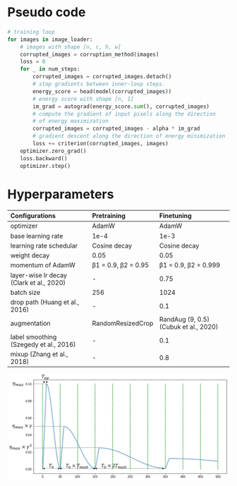 # Pseudo code
```python
# training loop
for images in image_loader:
    # images with shape [n, c, h, w]
    corrupted_images = corruption_method(images)
    loss = 0
    for _ in num_steps:
        corrupted_images = corrupted_images.detach()
        # stop gradients between inner-loop steps.
        energy_score = head(model(corrupted_images))
        # energy score with shape [n, 1]
        im_grad = autograd(energy_score.sum(), corrupted_images)
        # compute the gradient of input pixels along the direction
        # of energy maximization
        corrupted_images = corrupted_images - alpha * im_grad
        # gradient descent along the direction of energy minimization
        loss += criterion(corrupted_images, images)
    optimizer.zero_grad()
    loss.backward()
    optimizer.step()
```

# Hyperparameters
| Configurations | Pretraining | Finetuning |
| :--- | :--- | :--- |
| optimizer | AdamW | AdamW |
| base learning rate | 1e-4 | 1e-3 |
| learning rate schedular | Cosine decay | Cosine decay |
| weight decay | 0.05 | 0.05 |
| momentum of AdamW | β1 = 0.9, β2 = 0.95 | β1 = 0.9, β2 = 0.999 |
| layer-wise lr decay (Clark et al., 2020) | - | 0.75 |
| batch size | 256 | 1024 |
| drop path (Huang et al., 2016) | - | 0.1 |
| augmentation | RandomResizedCrop | RandAug (9, 0.5) (Cubuk et al., 2020) |
| label smoothing (Szegedy et al., 2016) | - | 0.1 |
| mixup (Zhang et al., 2018) | - | 0.8 |

![Cosine decay with warmup](./cosine_decay_warmup.png)